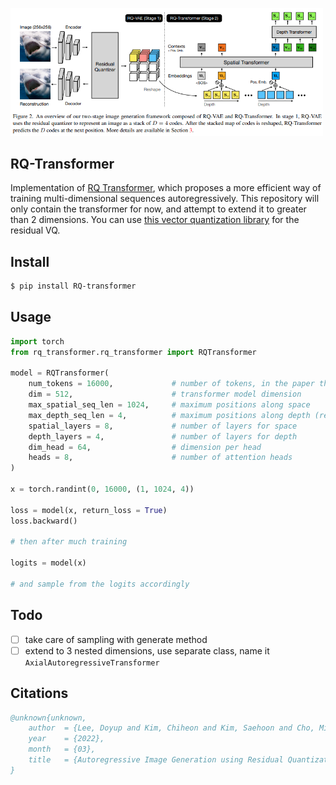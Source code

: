 <img src="./rq-transformer.png" width="500px"></img>

## RQ-Transformer

Implementation of <a href="https://arxiv.org/abs/2203.01941">RQ Transformer</a>, which proposes a more efficient way of training multi-dimensional sequences autoregressively. This repository will only contain the transformer for now, and attempt to extend it to greater than 2 dimensions. You can use <a href="https://github.com/lucidrains/vector-quantize-pytorch#residual-vq">this vector quantization library</a> for the residual VQ.

## Install

```bash
$ pip install RQ-transformer
```

## Usage

```python
import torch
from rq_transformer.rq_transformer import RQTransformer

model = RQTransformer(
    num_tokens = 16000,             # number of tokens, in the paper they had a codebook size of 16k
    dim = 512,                      # transformer model dimension
    max_spatial_seq_len = 1024,     # maximum positions along space
    max_depth_seq_len = 4,          # maximum positions along depth (residual quantizations in paper)
    spatial_layers = 8,             # number of layers for space
    depth_layers = 4,               # number of layers for depth
    dim_head = 64,                  # dimension per head
    heads = 8,                      # number of attention heads
)

x = torch.randint(0, 16000, (1, 1024, 4))

loss = model(x, return_loss = True)
loss.backward()

# then after much training

logits = model(x)

# and sample from the logits accordingly
```

## Todo

- [ ] take care of sampling with generate method
- [ ] extend to 3 nested dimensions, use separate class, name it `AxialAutoregressiveTransformer`

## Citations

```bibtex
@unknown{unknown,
    author  = {Lee, Doyup and Kim, Chiheon and Kim, Saehoon and Cho, Minsu and Han, Wook-Shin},
    year    = {2022},
    month   = {03},
    title   = {Autoregressive Image Generation using Residual Quantization}
}
```
